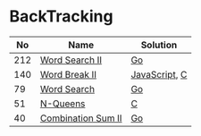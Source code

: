 # BackTracking
| No | Name | Solution |
| -- | -- | -- |
212 | [Word Search II](https://leetcode.cn/problems/Word-Search-II) | [Go](../.././src/solutions/algrithoms/Word%20Search%20II/backtracking.go)
140 | [Word Break II](https://leetcode.cn/problems/Word-Break-II) | [JavaScript](../.././src/solutions/algrithoms/Word%20Break%20II/backtracking.js), [C](../.././src/solutions/algrithoms/Word%20Break%20II/backtracking.c)
79 | [Word Search](https://leetcode.cn/problems/Word-Search) | [Go](../.././src/solutions/algrithoms/Word%20Search/backtracking.go)
51 | [N-Queens](https://leetcode.cn/problems/N-Queens) | [C](../.././src/solutions/algrithoms/N-Queens/backtracking.c)
40 | [Combination Sum II](https://leetcode.cn/problems/Combination-Sum-II) | [Go](../.././src/solutions/algrithoms/Combination%20Sum%20II/backtracking.go)

